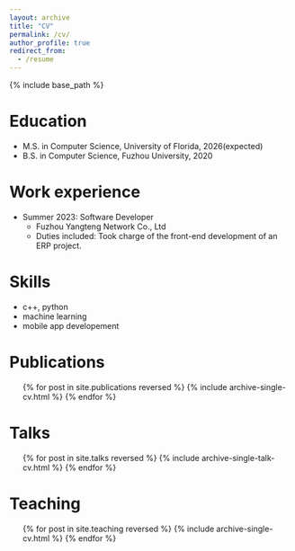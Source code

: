 ```yaml
---
layout: archive
title: "CV"
permalink: /cv/
author_profile: true
redirect_from:
  - /resume
---
```


{% include base_path %}

Education
======
* M.S. in Computer Science, University of Florida, 2026(expected)
* B.S. in Computer Science, Fuzhou University, 2020

Work experience
======

* Summer 2023: Software Developer
  * Fuzhou Yangteng Network Co., Ltd 
  * Duties included: Took charge of the front-end development of an ERP project.
  
Skills
======
* c++, python
* machine learning
* mobile app developement

Publications
======
  <ul>{% for post in site.publications reversed %}
    {% include archive-single-cv.html %}
  {% endfor %}</ul>
  
Talks
======
  <ul>{% for post in site.talks reversed %}
    {% include archive-single-talk-cv.html  %}
  {% endfor %}</ul>
  
Teaching
======
  <ul>{% for post in site.teaching reversed %}
    {% include archive-single-cv.html %}
  {% endfor %}</ul>
  
  
